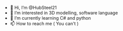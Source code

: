 - 👋 Hi, I’m @HubSteel21
- 👀 I’m interested in 3D modelling, software language
- 🌱 I’m currently learning C# and python
- 📫 How to reach me ( You can't )

